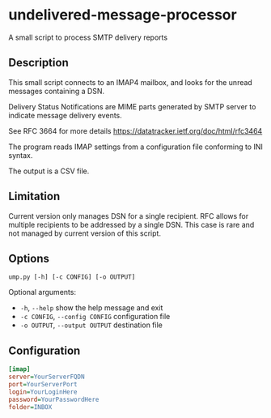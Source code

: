 # undelivered-message-processor

A small script to process SMTP delivery reports

## Description

This small script connects to an IMAP4 mailbox, and looks for the unread messages containing a DSN.

Delivery Status Notifications are MIME parts generated by SMTP server to indicate message delivery events.

See RFC 3664 for more details <https://datatracker.ietf.org/doc/html/rfc3464>

The program reads IMAP settings from a configuration file conforming to INI syntax.

The output is a CSV file.

## Limitation

Current version only manages DSN for a single recipient.
RFC allows for multiple recipients to be addressed by a single DSN.
This case is rare and not managed by current version of this script.

## Options

```
ump.py [-h] [-c CONFIG] [-o OUTPUT]
```

Optional arguments:

* `-h`, `--help`                 show the help message and exit
* `-c CONFIG`, `--config CONFIG` configuration file
*  `-o OUTPUT`, `--output OUTPUT` destination file



## Configuration

```ini
[imap]
server=YourServerFQDN
port=YourServerPort
login=YourLoginHere
password=YourPasswordHere
folder=INBOX
```



